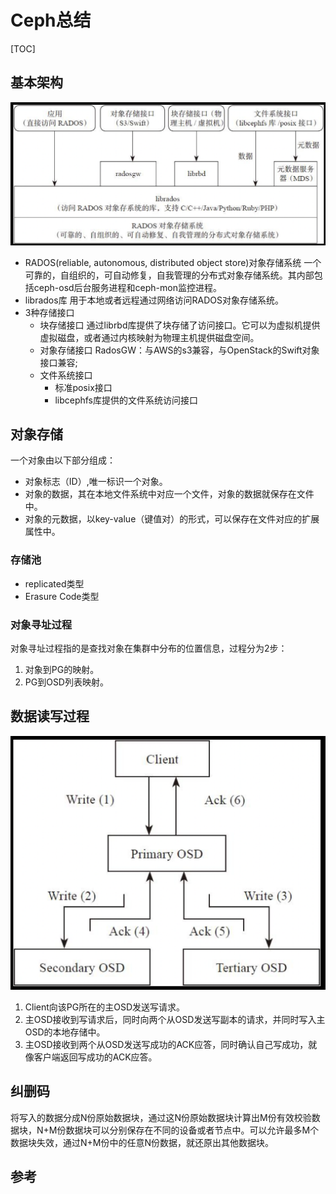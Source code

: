 # Ceph总结

[TOC]



## 基本架构

![1_2](res/1_2.png)

- RADOS(reliable, autonomous, distributed object store)对象存储系统
    一个可靠的，自组织的，可自动修复，自我管理的分布式对象存储系统。其内部包括ceph-osd后台服务进程和ceph-mon监控进程。
- librados库
    用于本地或者远程通过网络访问RADOS对象存储系统。
- 3种存储接口
    - 块存储接口
        通过librbd库提供了块存储了访问接口。它可以为虚拟机提供虚拟磁盘，或者通过内核映射为物理主机提供磁盘空间。
    - 对象存储接口
        RadosGW：与AWS的s3兼容，与OpenStack的Swift对象接口兼容;
    - 文件系统接口
        - 标准posix接口
        - libcephfs库提供的文件系统访问接口



## 对象存储

一个对象由以下部分组成：

- 对象标志（ID）,唯一标识一个对象。
- 对象的数据，其在本地文件系统中对应一个文件，对象的数据就保存在文件中。
- 对象的元数据，以key-value（键值对）的形式，可以保存在文件对应的扩展属性中。

### 存储池

- replicated类型
- Erasure Code类型

### 对象寻址过程

对象寻址过程指的是查找对象在集群中分布的位置信息，过程分为2步：

1. 对象到PG的映射。
2. PG到OSD列表映射。



## 数据读写过程

![1_8](res/1_8.png)

1. Client向该PG所在的主OSD发送写请求。
2. 主OSD接收到写请求后，同时向两个从OSD发送写副本的请求，并同时写入主OSD的本地存储中。
3. 主OSD接收到两个从OSD发送写成功的ACK应答，同时确认自己写成功，就像客户端返回写成功的ACK应答。



## 纠删码

将写入的数据分成N份原始数据块，通过这N份原始数据块计算出M份有效校验数据块，N+M份数据块可以分别保存在不同的设备或者节点中。可以允许最多M个数据块失效，通过N+M份中的任意N份数据，就还原出其他数据块。



## 参考

